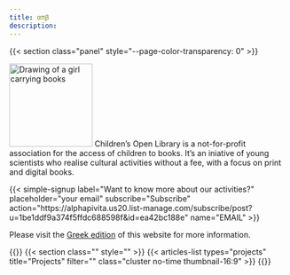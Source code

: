 ```yaml
---
title: απβ
description: 
---
```

{{< section class="panel" style="--page-color-transparency: 0" >}}
<p>
<img src="../assets/girl-walking-books.png" width="150" alt="Drawing of a girl carrying books" />
Children’s Open Library is a not-for-profit association for the access of children to books. It’s an iniative of young scientists who realise cultural activities without a fee, with a focus on print and digital books.</p>
{{< simple-signup label="Want to know more about our activities?" placeholder="your email" subscribe="Subscribe" action="https://alphapivita.us20.list-manage.com/subscribe/post?u=1be1ddf9a374f5ffdc688598f&id=ea42bc188e" name="EMAIL" >}}
<p>Please visit the <a href="/el">Greek edition</a> of this website for more information.</p>
<!-- {{< menu-social >}} -->
{{</ section >}}
{{< section class="" style="" >}}
<!-- {{< articles-list types="news" title="Ενημερώσεις" filter="" class="stack" >}} -->
<!-- {{< articles-list types="announcements" title="Ανακοινώσεις" filter="" class="" >}} -->
{{< articles-list types="projects" title="Projects" filter="" class="cluster no-time thumbnail-16:9" >}}
{{</ section >}}